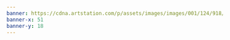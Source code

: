 ```yaml
---
banner: https://cdna.artstation.com/p/assets/images/images/001/124/918/large/sergey-zabelin-environment-11.jpg?1440580771
banner-x: 51
banner-y: 18
---
```

